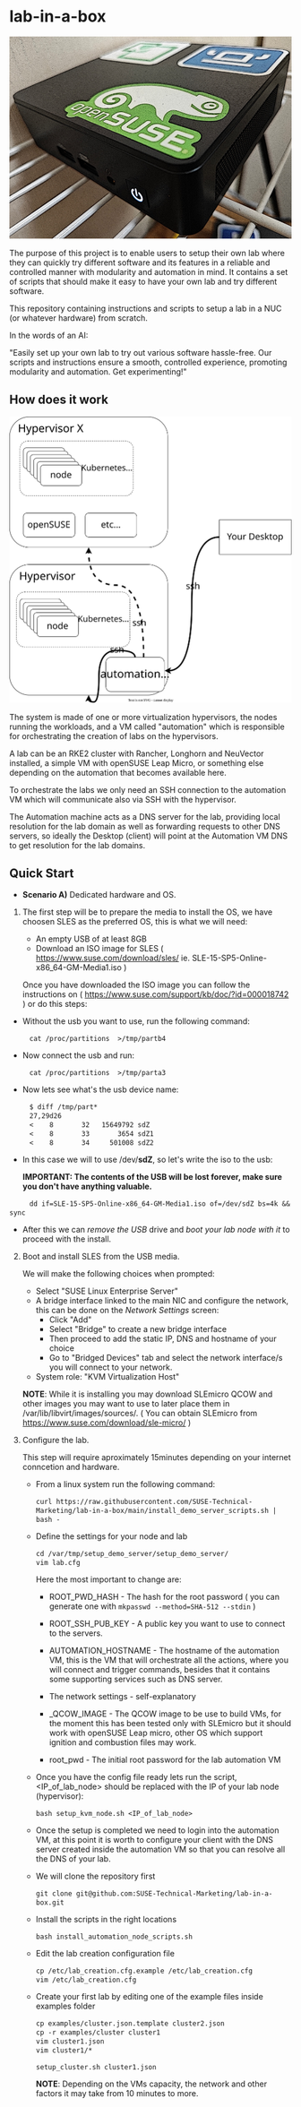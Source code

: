 # lab-in-a-box



![Image of one of the NUCs i used to test and develop this lab.](media/NUC.jpg)

The purpose of this project is to enable users to setup their own lab where they can quickly try different software and its features in a reliable and controlled manner with modularity and automation in mind.
It contains a set of scripts that should make it easy to have your own lab and try different software.

This repository containing instructions and scripts to setup a lab in a NUC (or whatever hardware) from scratch.


In the words of an AI:

"Easily set up your own lab to try out various software hassle-free. Our scripts and instructions ensure a smooth, controlled experience, promoting modularity and automation. Get experimenting!"

## How does it work

![Image of one of the NUCs i used to test and develop this lab.](media/diagram1.svg)

The system is made of one or more virtualization hypervisors, the nodes running the workloads, and a VM called "automation" which is responsible for orchestrating the creation of labs on the hypervisors.

A lab can be an RKE2 cluster with Rancher, Longhorn and NeuVector installed, a simple VM with openSUSE Leap Micro, or something else depending on the automation that becomes available here.

To orchestrate the labs we only need an SSH connection to the automation VM which will communicate also via SSH with the hypervisor.

The Automation machine acts as a DNS server for the lab, providing local resolution for the lab domain as well as forwarding requests to other DNS servers, so ideally the Desktop (client) will point at the Automation VM DNS to get resolution for the lab domains.


## Quick Start


- **Scenario A)** Dedicated hardware and OS.
  
 1. The first step will be to prepare the media to install the OS, we have choosen SLES as the preferred OS, this is what we will need:
   
    - An empty USB of at least 8GB
    - Download an ISO image for SLES ( https://www.suse.com/download/sles/ ie. SLE-15-SP5-Online-x86_64-GM-Media1.iso )

    Once you have downloaded the ISO image you can follow the instructions on ( https://www.suse.com/support/kb/doc/?id=000018742 ) or do this steps:
   - Without the usb you want to use, run the following command:

```shell
     cat /proc/partitions  >/tmp/partb4
```
     
   - Now connect the usb and run:

```shell
     cat /proc/partitions  >/tmp/parta3
```
     
   - Now lets see what's the usb device name:

```shell
     $ diff /tmp/part*
     27,29d26
     <    8       32   15649792 sdZ
     <    8       33       3654 sdZ1
     <    8       34     501008 sdZ2
```
    
  - In this case we will to use /dev/**sdZ**, so let's write the iso to the usb:

      **IMPORTANT: The contents of the USB will be lost forever, make sure you don't have anything valuable.**

```shell
     dd if=SLE-15-SP5-Online-x86_64-GM-Media1.iso of=/dev/sdZ bs=4k && sync
```
     
   - After this we can *remove the USB* drive and *boot your lab node with it* to proceed with the install.


 2. Boot and install SLES from the USB media.

    We will make the following choices when prompted:
    
    - Select "SUSE Linux Enterprise Server"
    - A bridge interface linked to the main NIC and configure the network, this can be done on the *Network Settings* screen:
      - Click "Add"
      - Select "Bridge" to create a new bridge interface
      - Then proceed to add the static IP, DNS and hostname of your choice
      - Go to "Bridged Devices" tab and select the network interface/s you will connect to your network.
    - System role: "KVM Virtualization Host"

    **NOTE**: While it is installing you may download SLEmicro QCOW and other images you may want to use to later place them in /var/lib/libvirt/images/sources/. ( You can obtain SLEmicro from https://www.suse.com/download/sle-micro/ )

 3. Configure the lab.

    This step will require aproximately 15minutes depending on your internet conncetion and hardware.

    - From a linux system run the following command:
      ```shell
      curl https://raw.githubusercontent.com/SUSE-Technical-Marketing/lab-in-a-box/main/install_demo_server_scripts.sh | bash -
      ```
    - Define the settings for your node and lab
      ```shell
      cd /var/tmp/setup_demo_server/setup_demo_server/
      vim lab.cfg
      ```
      Here the most important to change are:

      - ROOT_PWD_HASH - The hash for the root password ( you can generate one with ```mkpasswd --method=SHA-512 --stdin```  )

      - ROOT_SSH_PUB_KEY - A public key you want to use to connect to the servers.

      - AUTOMATION_HOSTNAME - The hostname of the automation VM, this is the VM that will orchestrate all the actions, where you will connect and trigger commands, besides that it contains some supporting services such as DNS server.

      - The network settings - self-explanatory

      - _QCOW_IMAGE - The QCOW image to be use to build VMs, for the moment this has been tested only with SLEmicro but it should work with openSUSE Leap micro, other OS which support ignition and combustion files may work.

      - root_pwd - The initial root password for the lab automation VM
      
    - Once you have the config file ready lets run the script, <IP_of_lab_node> should be replaced with the IP of your lab node (hypervisor):

      ```shell
      bash setup_kvm_node.sh <IP_of_lab_node>
      ```
    - Once the setup is completed we need to login into the automation VM, at this point it is worth to configure your client with the DNS server created inside the automation VM so that you can resolve all the DNS of your lab.
    - We will clone the repository first
      ```shell
      git clone git@github.com:SUSE-Technical-Marketing/lab-in-a-box.git
      ```

    - Install the scripts in the right locations
      ```shell
      bash install_automation_node_scripts.sh
      ```
   
    - Edit the lab creation configuration file
      ```shell
      cp /etc/lab_creation.cfg.example /etc/lab_creation.cfg
      vim /etc/lab_creation.cfg
      ```
      
    - Create your first lab by editing one of the example files inside examples folder
      ```
      cp examples/cluster.json.template cluster2.json 
      cp -r examples/cluster cluster1
      vim cluster1.json
      vim cluster1/*
      ```
      ```
      setup_cluster.sh cluster1.json
      ```
      **NOTE**: Depending on the VMs capacity, the network and other factors it may take from 10 minutes to more.


      



